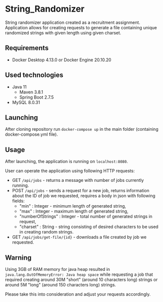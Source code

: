 # String_Randomizer
String randomizer application created as a recruitment assignment. 
Application allows for creating requests to generate a file containing unique randomized strings with given length using given charset.

## Requirements
* Docker Desktop 4.13.0 or Docker Engine 20.10.20

## Used technologies
* Java 11
  * Maven 3.8.1
  * Spring Boot 2.7.5
* MySQL 8.0.31

## Launching
After cloning repository run `docker-compose up` in the main folder (containing docker-compose.yml file).

## Usage
After launching, the application is running on `localhost:8080`. 

User can operate the application using following HTTP requests:
* GET `/api/jobs` - returns a message with number of jobs currently running.
* POST `/api/jobs` - sends a request for a new job, returns information about the ID of job we requested, requires a body in json with following fields:
  * "min" : Integer - minimum length of generated string,
  * "max" : Integer - maximum length of generated string,
  * "numberOfStrings" : Integer - total number of generated strings in request,
  * "charset" : String - string consisting of desired characters to be used in creating random strings.
 * GET `/api/jobs/get-file/{id}` - downloads a file created by job we requested.
 
## Warning
Using 3GB of RAM memory for java heap resulted in `java.lang.OutOfMemoryError: Java heap space` while requesting a job
that required creating around 30M "short" (around 10 characters long) strings or around 5M "long" (around 150 characters long) strings.

Please take this into consideration and adjust your requests accordingly.
    
